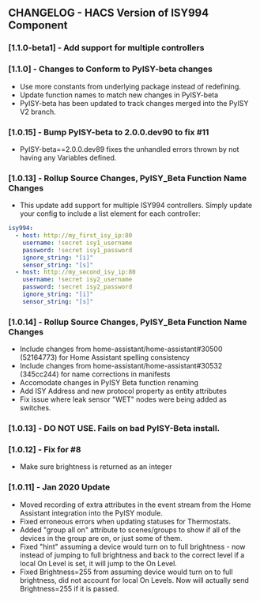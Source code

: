 ## CHANGELOG - HACS Version of ISY994 Component

### [1.1.0-beta1] - Add support for multiple controllers

### [1.1.0] - Changes to Conform to PyISY-beta changes

- Use more constants from underlying package instead of redefining.
- Update function names to match new changes in PyISY-beta
- PyISY-beta has been updated to track changes merged into the PyISY V2 branch.

### [1.0.15] - Bump PyISY-beta to 2.0.0.dev90 to fix #11

- PyISY-beta==2.0.0.dev89 fixes the unhandled errors thrown by not having any Variables defined.

### [1.0.13] - Rollup Source Changes, PyISY_Beta Function Name Changes

- This update add support for multiple ISY994 controllers. Simply update your config to include a list element for each controller:
```yaml
isy994:
  - host: http://my_first_isy_ip:80
    username: !secret isy1_username
    password: !secret isy1_password
    ignore_string: "[i]"
    sensor_string: "[s]"
  - host: http://my_second_isy_ip:80
    username: !secret isy2_username
    password: !secret isy2_password
    ignore_string: "[i]"
    sensor_string: "[s]"
```

### [1.0.14] - Rollup Source Changes, PyISY_Beta Function Name Changes

- Include changes from home-assistant/home-assistant#30500 (52164773) for Home Assistant spelling consistency
- Include changes from home-assistant/home-assistant#30532 (345cc244) for name corrections in manifests
- Accomodate changes in PyISY Beta function renaming
- Add ISY Address and new protocol property as entity attributes
- Fix issue where leak sensor "WET" nodes were being added as switches.

### [1.0.13] - DO NOT USE. Fails on bad PyISY-Beta install.

### [1.0.12] - Fix for #8

- Make sure brightness is returned as an integer

### [1.0.11] - Jan 2020 Update

- Moved recording of extra attributes in the event stream from the Home Assistant integration into the PyISY module.
- Fixed erroneous errors when updating statuses for Thermostats.
- Added "group all on" attribute to scenes/groups to show if all of the devices in the group are on, or just some of them.
- Fixed "hint" assuming a device would turn on to full brightness - now instead of jumping to full brightness and back to the correct level if a local On Level is set, it will jump to the On Level.
- Fixed Brightness=255 from assuming device would turn on to full brightness, did not account for local On Levels. Now will actually send Brightness=255 if it is passed.

